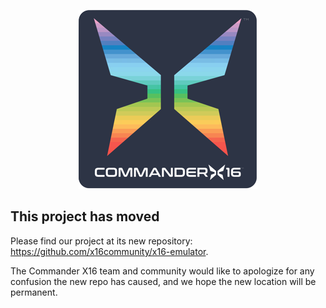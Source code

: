 <p align="center">
  <img src="./.gh/logo.png" />
</p>

This project has moved
--------
Please find our project at its new repository: https://github.com/x16community/x16-emulator.

The Commander X16 team and community would like to apologize for any confusion the new repo has caused, and we hope the new location will be permanent.
